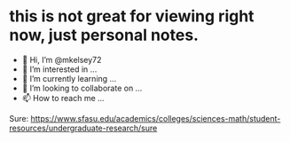 # this is not great for viewing right now, just personal notes.
- 👋 Hi, I’m @mkelsey72
- 👀 I’m interested in ...
- 🌱 I’m currently learning ...
- 💞️ I’m looking to collaborate on ...
- 📫 How to reach me ...

<!---
mkelsey72/mkelsey72 is a ✨ special ✨ repository because its `README.md` (this file) appears on your GitHub profile.
You can click the Preview link to take a look at your changes.
--->

Sure:
https://www.sfasu.edu/academics/colleges/sciences-math/student-resources/undergraduate-research/sure
